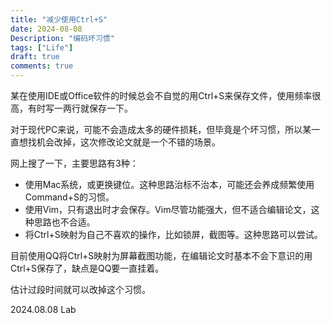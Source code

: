 ```yaml
---
title: "减少使用Ctrl+S"
date: 2024-08-08
Description: "编码坏习惯"
tags: ["Life"]
draft: true
comments: true
---
```

某在使用IDE或Office软件的时候总会不自觉的用Ctrl+S来保存文件，使用频率很高，有时写一两行就保存一下。

对于现代PC来说，可能不会造成太多的硬件损耗，但毕竟是个坏习惯，所以某一直想找机会改掉，这次修改论文就是一个不错的场景。

网上搜了一下，主要思路有3种：

- 使用Mac系统，或更换键位。这种思路治标不治本，可能还会养成频繁使用Command+S的习惯。
- 使用Vim，只有退出时才会保存。Vim尽管功能强大，但不适合编辑论文，这种思路也不合适。
- 将Ctrl+S映射为自己不喜欢的操作，比如锁屏，截图等。这种思路可以尝试。

目前使用QQ将Ctrl+S映射为屏幕截图功能，在编辑论文时基本不会下意识的用Ctrl+S保存了，缺点是QQ要一直挂着。

估计过段时间就可以改掉这个习惯。

2024.08.08 Lab
